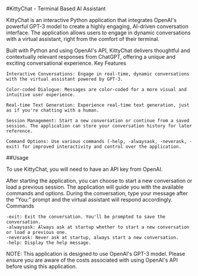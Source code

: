 #KittyChat - Terminal Based AI Assistant

KittyChat is an interactive Python application that integrates OpenAI's powerful GPT-3 model to create a highly engaging, AI-driven conversation interface. The application allows users to engage in dynamic conversations with a virtual assistant, right from the comfort of their terminal.

Built with Python and using OpenAI's API, KittyChat delivers thoughtful and contextually relevant responses from ChatGPT, offering a unique and exciting conversational experience.
Key Features

    Interactive Conversations: Engage in real-time, dynamic conversations with the virtual assistant powered by GPT-3.

    Color-coded Dialogue: Messages are color-coded for a more visual and intuitive user experience.

    Real-time Text Generation: Experience real-time text generation, just as if you're chatting with a human.

    Session Management: Start a new conversation or continue from a saved session. The application can store your conversation history for later reference.

    Command Options: Use various commands (-help, -alwaysask, -neverask, -exit) for improved interactivity and control over the application.

##Usage

To use KittyChat, you will need to have an API key from OpenAI.

After starting the application, you can choose to start a new conversation or load a previous session. The application will guide you with the available commands and options. During the conversation, type your message after the "You:" prompt and the virtual assistant will respond accordingly.
Commands

    -exit: Exit the conversation. You'll be prompted to save the conversation.
    -alwaysask: Always ask at startup whether to start a new conversation or load a previous one.
    -neverask: Never ask at startup, always start a new conversation.
    -help: Display the help message.

NOTE: This application is designed to use OpenAI's GPT-3 model. Please ensure you are aware of the costs associated with using OpenAI's API before using this application.

